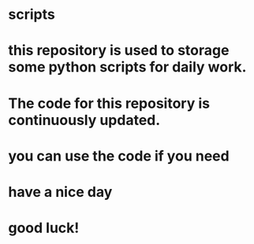 # scripts
# this repository is used to storage some python scripts for daily work.
# The code for this repository is continuously updated.
# you can use the code if you need
# have a nice day
# good luck!
##
